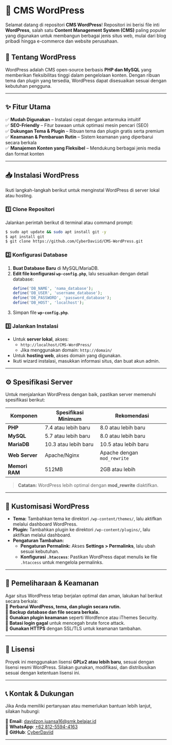 # 🚀 CMS WordPress  

Selamat datang di repositori **CMS WordPress**! Repositori ini berisi file inti **WordPress**, salah satu **Content Management System (CMS)** paling populer yang digunakan untuk membangun berbagai jenis situs web, mulai dari blog pribadi hingga e-commerce dan website perusahaan.  

## 📖 Tentang WordPress  
WordPress adalah CMS open-source berbasis **PHP dan MySQL** yang memberikan fleksibilitas tinggi dalam pengelolaan konten. Dengan ribuan tema dan plugin yang tersedia, WordPress dapat disesuaikan sesuai dengan kebutuhan pengguna.  

---

## ✨ Fitur Utama  
✅ **Mudah Digunakan** – Instalasi cepat dengan antarmuka intuitif  
✅ **SEO-Friendly** – Fitur bawaan untuk optimasi mesin pencari (SEO)  
✅ **Dukungan Tema & Plugin** – Ribuan tema dan plugin gratis serta premium  
✅ **Keamanan & Pembaruan Rutin** – Sistem keamanan yang diperbarui secara berkala  
✅ **Manajemen Konten yang Fleksibel** – Mendukung berbagai jenis media dan format konten  

---

## 📥 Instalasi WordPress  
Ikuti langkah-langkah berikut untuk menginstal WordPress di server lokal atau hosting.  

### 1️⃣ Clone Repositori  
Jalankan perintah berikut di terminal atau command prompt:  
```bash
$ sudo apt update && sudo apt install git -y
$ apt install git
$ git clone https://github.com/CyberDaviid/CMS-WordPress.git
```

### 2️⃣ Konfigurasi Database  
1. **Buat Database Baru** di MySQL/MariaDB.  
2. **Edit file konfigurasi `wp-config.php`**, lalu sesuaikan dengan detail database:  
   ```php
   define('DB_NAME', 'nama_database');
   define('DB_USER', 'username_database');
   define('DB_PASSWORD', 'password_database');
   define('DB_HOST', 'localhost'); 
   ```
3. Simpan file **`wp-config.php`**.  

### 3️⃣ Jalankan Instalasi  
- Untuk **server lokal**, akses:  
  - `http://localhost/CMS-WordPress/`  
  - Jika menggunakan domain: `http://domain/`  
- Untuk **hosting web**, akses domain yang digunakan.  
- Ikuti wizard instalasi, masukkan informasi situs, dan buat akun admin.  

---

## ⚙️ Spesifikasi Server  
Untuk menjalankan WordPress dengan baik, pastikan server memenuhi spesifikasi berikut:  

| Komponen   | Spesifikasi Minimum | Rekomendasi |
|------------|--------------------|-------------|
| **PHP**    | 7.4 atau lebih baru | 8.0 atau lebih baru |
| **MySQL**  | 5.7 atau lebih baru | 8.0 atau lebih baru |
| **MariaDB**| 10.3 atau lebih baru | 10.5 atau lebih baru |
| **Web Server** | Apache/Nginx | Apache dengan `mod_rewrite` |
| **Memori RAM** | 512MB | 2GB atau lebih |

> **Catatan:** WordPress lebih optimal dengan **mod_rewrite** diaktifkan.  

---

## 🎨 Kustomisasi WordPress  
- **Tema:** Tambahkan tema ke direktori `/wp-content/themes/`, lalu aktifkan melalui dashboard WordPress.  
- **Plugin:** Tambahkan plugin ke direktori `/wp-content/plugins/`, lalu aktifkan melalui dashboard.  
- **Pengaturan Tambahan:**  
  - **Pengaturan Permalink:** Akses **Settings > Permalinks**, lalu ubah sesuai kebutuhan.  
  - **Konfigurasi `.htaccess`**: Pastikan WordPress dapat menulis ke file `.htaccess` untuk mengelola permalinks.  

---

## 🔄 Pemeliharaan & Keamanan  
Agar situs WordPress tetap berjalan optimal dan aman, lakukan hal berikut secara berkala:  
🔹 **Perbarui WordPress, tema, dan plugin secara rutin.**  
🔹 **Backup database dan file secara berkala.**  
🔹 **Gunakan plugin keamanan** seperti Wordfence atau iThemes Security.  
🔹 **Batasi login gagal** untuk mencegah brute force attack.  
🔹 **Gunakan HTTPS** dengan SSL/TLS untuk keamanan tambahan.  

---

## 📌 Lisensi  
Proyek ini menggunakan lisensi **GPLv2 atau lebih baru**, sesuai dengan lisensi resmi WordPress. Silakan gunakan, modifikasi, dan distribusikan sesuai dengan ketentuan lisensi ini.  

---

## 📞 Kontak & Dukungan  
Jika Anda memiliki pertanyaan atau memerlukan bantuan lebih lanjut, silakan hubungi:  

📧 **Email**: [davidzon.juansa16@smk.belajar.id](mailto:davidzon.juansa16@smk.belajar.id)  
📱 **WhatsApp**: [+62 812-5594-4163](https://wa.me/6281255944163)  
🐙 **GitHub**: [CyberDaviid](https://github.com/CyberDaviid)  

---
